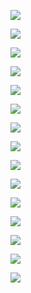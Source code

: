 ![](https://img.shields.io/github/downloads/vineetchoudhary/AppBox-iOSAppsWirelessInstallation/2.7.2/total.svg)

![](https://img.shields.io/github/downloads/vineetchoudhary/AppBox-iOSAppsWirelessInstallation/2.7.1/total.svg)

![](https://img.shields.io/github/downloads/vineetchoudhary/AppBox-iOSAppsWirelessInstallation/2.7.0/total.svg)

![](https://img.shields.io/github/downloads/vineetchoudhary/AppBox-iOSAppsWirelessInstallation/2.6.1/total.svg)

![](https://img.shields.io/github/downloads/vineetchoudhary/AppBox-iOSAppsWirelessInstallation/2.6.0/total.svg)

![](https://img.shields.io/github/downloads/vineetchoudhary/AppBox-iOSAppsWirelessInstallation/2.5.0/total.svg)

![](https://img.shields.io/github/downloads/vineetchoudhary/AppBox-iOSAppsWirelessInstallation/2.3.0/total.svg)

![](https://img.shields.io/github/downloads/vineetchoudhary/AppBox-iOSAppsWirelessInstallation/2.2.0/total.svg)

![](https://img.shields.io/github/downloads/vineetchoudhary/AppBox-iOSAppsWirelessInstallation/2.1.2/total.svg)

![](https://img.shields.io/github/downloads/vineetchoudhary/AppBox-iOSAppsWirelessInstallation/2.0.2/total.svg)

![](https://img.shields.io/github/downloads/vineetchoudhary/AppBox-iOSAppsWirelessInstallation/2.0.1/total.svg)

![](https://img.shields.io/github/downloads/vineetchoudhary/AppBox-iOSAppsWirelessInstallation/1.1.2/total.svg)

![](https://img.shields.io/github/downloads/vineetchoudhary/AppBox-iOSAppsWirelessInstallation/1.1.1/total.svg)

![](https://img.shields.io/github/downloads/vineetchoudhary/AppBox-iOSAppsWirelessInstallation/1.1.0/total.svg)

![](https://img.shields.io/github/downloads/vineetchoudhary/AppBox-iOSAppsWirelessInstallation/1.0.0/total.svg)
